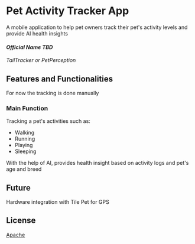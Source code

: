 # Pet Activity Tracker App
A mobile application to help pet owners track their pet's activity levels and provide AI health insights

#### _Official Name TBD_
_TailTracker or PetPerception_ 

## Features and Functionalities
For now the tracking is done manually
### Main Function
Tracking a pet's activities such as:
- Walking
- Running
- Playing
- Sleeping
  
With the help of AI, provides health insight based on activity logs and pet's age and breed 

## Future
Hardware integration with Tile Pet for GPS

## License

[Apache](http://www.apache.org/licenses/)
